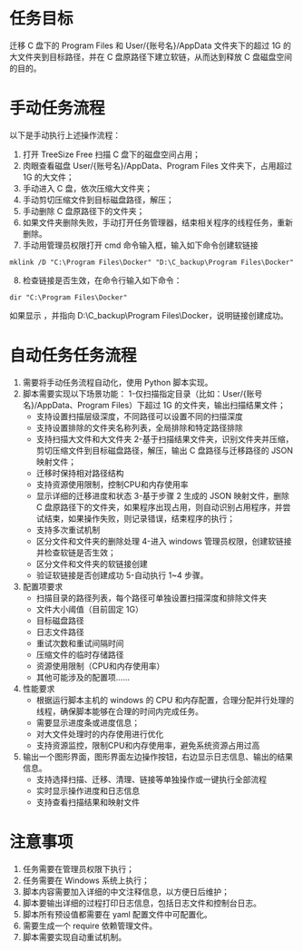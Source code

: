 # 任务目标
迁移 C 盘下的 Program Files 和 User/{账号名}/AppData 文件夹下的超过 1G 的大文件夹到目标路径，并在 C 盘原路径下建立软链，从而达到释放 C 盘磁盘空间的目的。

# 手动任务流程
以下是手动执行上述操作流程：
1. 打开 TreeSize Free 扫描 C 盘下的磁盘空间占用；
2. 肉眼查看磁盘 User/{账号名}/AppData、Program Files 文件夹下，占用超过 1G 的大文件；
3. 手动进入 C 盘，依次压缩大文件夹；
4. 手动剪切压缩文件到目标磁盘路径，解压；
5. 手动删除 C 盘原路径下的文件夹；
6. 如果文件夹删除失败，手动打开任务管理器，结束相关程序的线程任务，重新删除。
7. 手动用管理员权限打开 cmd 命令输入框，输入如下命令创建软链接
```
mklink /D "C:\Program Files\Docker" "D:\C_backup\Program Files\Docker"
```
8. 检查链接是否生效，在命令行输入如下命令：
```
dir "C:\Program Files\Docker"
```
如果显示 <SYMLINKD>，并指向 D:\C_backup\Program Files\Docker，说明链接创建成功。

# 自动任务任务流程

1. 需要将手动任务流程自动化，使用 Python 脚本实现。
2. 脚本需要实现以下场景功能：
    1-仅扫描指定目录（比如：User/{账号名}/AppData、Program Files）下超过 1G 的文件夹，输出扫描结果文件；
      - 支持设置扫描层级深度，不同路径可以设置不同的扫描深度
      - 支持设置排除的文件夹名称列表，全局排除和特定路径排除
      - 支持扫描大文件和大文件夹
    2-基于扫描结果文件夹，识别文件夹并压缩，剪切压缩文件到目标磁盘路径，解压，输出 C 盘路径与迁移路径的 JSON 映射文件；
      - 迁移时保持相对路径结构
      - 支持资源使用限制，控制CPU和内存使用率
      - 显示详细的迁移进度和状态
    3-基于步骤 2 生成的 JSON 映射文件，删除 C 盘原路径下的文件夹，如果程序出现占用，则自动识别占用程序，并尝试结束，如果操作失败，则记录错误，结束程序的执行；
      - 支持多次重试机制
      - 区分文件和文件夹的删除处理
    4-进入 windows 管理员权限，创建软链接并检查软链是否生效；
      - 区分文件和文件夹的软链接创建
      - 验证软链接是否创建成功
    5-自动执行 1~4 步骤。
3. 配置项要求
    - 扫描目录的路径列表，每个路径可单独设置扫描深度和排除文件夹
    - 文件大小阈值（目前固定 1G）
    - 目标磁盘路径
    - 日志文件路径
    - 重试次数和重试间隔时间
    - 压缩文件的临时存储路径
    - 资源使用限制（CPU和内存使用率）
    - 其他可能涉及的配置项……
4. 性能要求
    - 根据运行脚本主机的 windows 的 CPU 和内存配置，合理分配并行处理的线程，确保脚本能够在合理的时间内完成任务。
    - 需要显示进度条或进度信息；
    - 对大文件处理时的内存使用进行优化
    - 支持资源监控，限制CPU和内存使用率，避免系统资源占用过高
5. 输出一个图形界面，图形界面左边操作按钮，右边显示日志信息、输出的结果信息。
    - 支持选择扫描、迁移、清理、链接等单独操作或一键执行全部流程
    - 实时显示操作进度和日志信息
    - 支持查看扫描结果和映射文件

# 注意事项
1. 任务需要在管理员权限下执行；
2. 任务需要在 Windows 系统上执行；
3. 脚本内容需要加入详细的中文注释信息，以方便日后维护；
4. 脚本要输出详细的过程打印日志信息，包括日志文件和控制台日志。
5. 脚本所有预设值都需要在 yaml 配置文件中可配置化。
6. 需要生成一个 require 依赖管理文件。
7. 脚本需要实现自动重试机制。